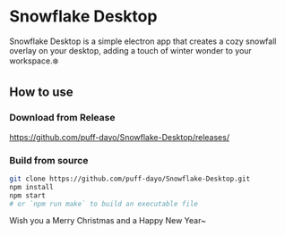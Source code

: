 # Snowflake Desktop 

Snowflake Desktop is a simple electron app that creates a cozy snowfall overlay on your desktop, adding a touch of winter wonder to your workspace.❄️

## How to use

### Download from Release

https://github.com/puff-dayo/Snowflake-Desktop/releases/

### Build from source

```bash
git clone https://github.com/puff-dayo/Snowflake-Desktop.git
npm install
npm start
# or `npm run make` to build an executable file
```

Wish you a Merry Christmas and a Happy New Year~
